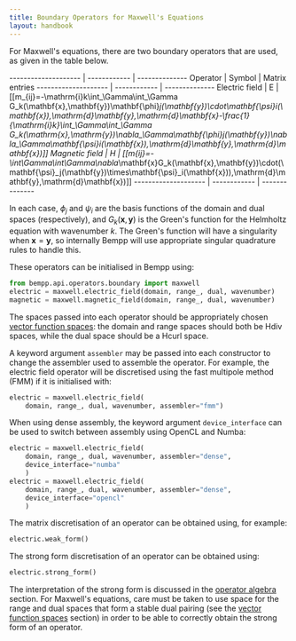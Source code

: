 ```yaml
---
title: Boundary Operators for Maxwell's Equations
layout: handbook
---
```

For Maxwell's equations, there are two boundary operators that are used, as given in the table
below.

-------------------- | ------------ | --------------
Operator             | Symbol       | Matrix entries
-------------------- | ------------ | --------------
Electric field       | $\mathsf{E}$ | [[m_{ij}=-\mathrm{i}k\int\_\Gamma\int\_\Gamma G\_k(\mathbf{x},\mathbf{y})\mathbf{\phi}_j(\mathbf{y})\cdot\mathbf{\psi}_i(\mathbf{x})\,\mathrm{d}\mathbf{y}\,\mathrm{d}\mathbf{x}-\frac{1}{\mathrm{i}k}\int\_\Gamma\int\_\Gamma G\_k(\mathrm{x},\mathrm{y})\nabla\_\Gamma\mathbf{\phi}_j(\mathbf{y})\nabla\_\Gamma\mathbf{\psi}_i(\mathbf{x})\,\mathrm{d}\mathbf{y}\,\mathrm{d}\mathbf{x})]]
Magnetic field       | $\mathsf{H}$ | [[m_{ij}=-\int_\Gamma\int_\Gamma\nabla_\mathbf{x}G_k(\mathbf{x},\mathbf{y})\cdot(\mathbf{\psi}_j(\mathbf{y})\times\mathbf{\psi}_i(\mathbf{x}))\,\mathrm{d}\mathbf{y}\,\mathrm{d}\mathbf{x})]]
-------------------- | ------------ | --------------


In each case,  $\phi_j$ and $\psi_i$ are the basis functions of the domain and dual spaces (respectively),
and $G_k(\mathbf{x},\mathbf{y})$ is the Green's function for the Helmholtz equation with
wavenumber $k$.
The Green's function will have a singularity when $\mathbf{x}=\mathbf{y}$, so internally Bempp will
use appropriate singular quadrature rules to handle this.

These operators can be initialised in Bempp using:
```python
from bempp.api.operators.boundary import maxwell
electric = maxwell.electric_field(domain, range_, dual, wavenumber)
magnetic = maxwell.magnetic_field(domain, range_, dual, wavenumber)
```
The spaces passed into each operator should be appropriately chosen
[vector function spaces](vector_function_spaces.md): the domain and range spaces
should both be Hdiv spaces, while the dual space should be a Hcurl space.

A keyword argument `assembler` may be passed into each constructor to change the assembler
used to assemble the operator. For example, the electric field operator will be discretised using
the fast multipole method (FMM) if it is initialised with:
```python
electric = maxwell.electric_field(
    domain, range_, dual, wavenumber, assembler="fmm")
```

When using dense assembly, the keyword argument `device_interface` can be used to switch
between assembly using OpenCL and Numba:
```python
electric = maxwell.electric_field(
    domain, range_, dual, wavenumber, assembler="dense",
    device_interface="numba"
    )
electric = maxwell.electric_field(
    domain, range_, dual, wavenumber, assembler="dense",
    device_interface="opencl"
    )
```

The matrix discretisation of an operator can be obtained using, for example:

```python
electric.weak_form()
```

The strong form discretisation of an operator can be obtained using:
```python
electric.strong_form()
```
The interpretation of the strong form is discussed in the [operator algebra](operator_algebra.md)
section. For Maxwell's equations, care must be taken to use space for the range and dual spaces
that form a stable dual pairing (see the [vector function spaces](vector_function_spaces.md)
section) in order to be able to correctly obtain the strong form of an operator.
